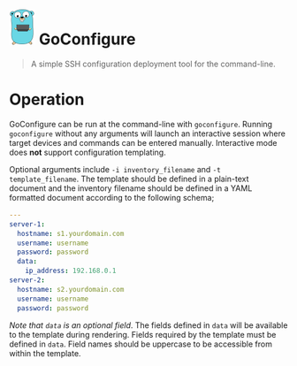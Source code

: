 # <img src="favicon.png" height="64"/> GoConfigure

> A simple SSH configuration deployment tool for the command-line.

# Operation

GoConfigure can be run at the command-line with `goconfigure`. Running `goconfigure` without
any arguments will launch an interactive session where target devices and commands can be
entered manually. Interactive mode does **not** support configuration templating.

Optional arguments include `-i inventory_filename` and `-t template_filename`. The template
should be defined in a plain-text document and the inventory filename should be defined in a
YAML formatted document according to the following schema;
```yaml
---
server-1:
  hostname: s1.yourdomain.com
  username: username
  password: password
  data:
    ip_address: 192.168.0.1
server-2:
  hostname: s2.yourdomain.com
  username: username
  password: password
```

*Note that `data` is an optional field*. The fields defined in `data` will be available to the
template during rendering. Fields required by the template must be defined in `data`. Field names
should be uppercase to be accessible from within the template.